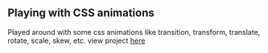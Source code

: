 ## Playing with CSS animations
Played around with some css animations like transition, transform, translate, rotate, scale, skew, etc. view project [here](https://topecssanimations.netlify.app/)
